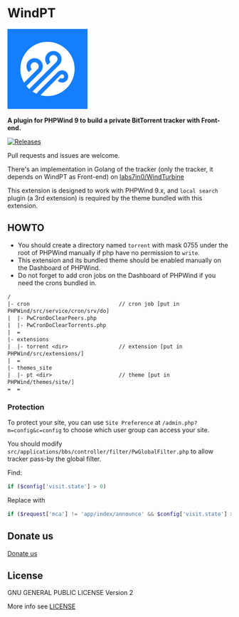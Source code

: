 WindPT
======

![WindPT Logo](extensions/torrent/res/images/WindPT.png)

**A plugin for PHPWind 9 to build a private BitTorrent tracker with Front-end.**

[![Releases](https://img.shields.io/github/release/labs7in0/WindPT.svg)](https://github.com/labs7in0/WindPT/releases/latest)

Pull requests and issues are welcome.

There's an implementation in Golang of the tracker (only the tracker, it depends on WindPT as Front-end) on [labs7in0/WindTurbine](https://github.com/labs7in0/WindTurbine)

This extension is designed to work with PHPWind 9.x, and `local search` plugin (a 3rd extension) is required by the theme bundled with this extension.

## HOWTO

* You should create a directory named `torrent` with mask 0755 under the root of PHPWind manually if php have no permission to `write`.
* This extension and its bundled theme should be enabled manually on the Dashboard of PHPWind.
* Do not forget to add cron jobs on the Dashboard of PHPWind if you need the crons bundled in.

```
/
|- cron                            // cron job [put in PHPWind/src/service/cron/srv/do]
|  |- PwCronDoClearPeers.php
|  |- PwCronDoClearTorrents.php
|  =
|- extensions
|  |- torrent <dir>                // extension [put in PHPWind/src/extensions/]
|  =
|- themes_site
|  |- pt <dir>                     // theme [put in PHPWind/themes/site/]
=  =
```

### Protection

To protect your site, you can use `Site Preference` at `/admin.php?m=config&c=config` to choose which user group can access your site.

You should modify `src/applications/bbs/controller/filter/PwGlobalFilter.php` to allow tracker pass-by the global filter.

Find:

```php
if ($config['visit.state'] > 0)
```

Replace with

```php
if ($request['mca'] != 'app/index/announce' && $config['visit.state'] > 0)
```

## Donate us

[Donate us](https://7in0.me/#donate)

## License

GNU GENERAL PUBLIC LICENSE Version 2

More info see [LICENSE](LICENSE)
